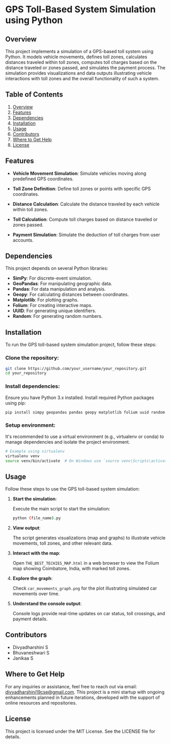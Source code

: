 # GPS Toll-Based System Simulation using Python

## Overview

This project implements a simulation of a GPS-based toll system using Python. It models vehicle movements, defines toll zones, calculates distances traveled within toll zones, computes toll charges based on the distance traveled or zones passed, and simulates the payment process. The simulation provides visualizations and data outputs illustrating vehicle interactions with toll zones and the overall functionality of such a system.

## Table of Contents

1. [Overview](#overview)
2. [Features](#features)
3. [Dependencies](#dependencies)
4. [Installation](#installation)
5. [Usage](#usage)
6. [Contributors](#contributors)
7. [Where to Get Help](#where-to-get-help)
8. [License](#license)

## Features

- **Vehicle Movement Simulation**: Simulate vehicles moving along predefined GPS coordinates.
  
- **Toll Zone Definition**: Define toll zones or points with specific GPS coordinates.
  
- **Distance Calculation**: Calculate the distance traveled by each vehicle within toll zones.
  
- **Toll Calculation**: Compute toll charges based on distance traveled or zones passed.
  
- **Payment Simulation**: Simulate the deduction of toll charges from user accounts.

## Dependencies

This project depends on several Python libraries:

- **SimPy**: For discrete-event simulation.
- **GeoPandas**: For manipulating geographic data.
- **Pandas**: For data manipulation and analysis.
- **Geopy**: For calculating distances between coordinates.
- **Matplotlib**: For plotting graphs.
- **Folium**: For creating interactive maps.
- **UUID**: For generating unique identifiers.
- **Random**: For generating random numbers.

## Installation

To run the GPS toll-based system simulation project, follow these steps:

### Clone the repository:

```bash
git clone https://github.com/your_username/your_repository.git
cd your_repository
```

### Install dependencies:

Ensure you have Python 3.x installed. Install required Python packages using pip:

```bash
pip install simpy geopandas pandas geopy matplotlib folium uuid random
```

### Setup environment:

It's recommended to use a virtual environment (e.g., virtualenv or conda) to manage dependencies and isolate the project environment.

```bash
# Example using virtualenv
virtualenv venv
source venv/bin/activate  # On Windows use `source venv\Scripts\activate`
```

## Usage

Follow these steps to use the GPS toll-based system simulation:

1. **Start the simulation**:

   Execute the main script to start the simulation:
   
   ```bash
   python (file_name).py
   ```

2. **View output**:

   The script generates visualizations (map and graphs) to illustrate vehicle movements, toll zones, and other relevant data.

3. **Interact with the map**:

   Open `THE_BEST_TECHIES_MAP.html` in a web browser to view the Folium map showing Coimbatore, India, with marked toll zones.

4. **Explore the graph**:

   Check `car_movements_graph.png` for the plot illustrating simulated car movements over time.

5. **Understand the console output**:

   Console logs provide real-time updates on car status, toll crossings, and payment details.

## Contributors

- Divyadharshini S
- Bhuvaneshwari S
- Janikaa S

## Where to Get Help

For any inquiries or assistance, feel free to reach out via email: divyadharshini19cse@gmail.com. This project is a mini startup with ongoing enhancements planned in future iterations, developed with the support of online resources and repositories.

## License

This project is licensed under the MIT License. See the LICENSE file for details.
